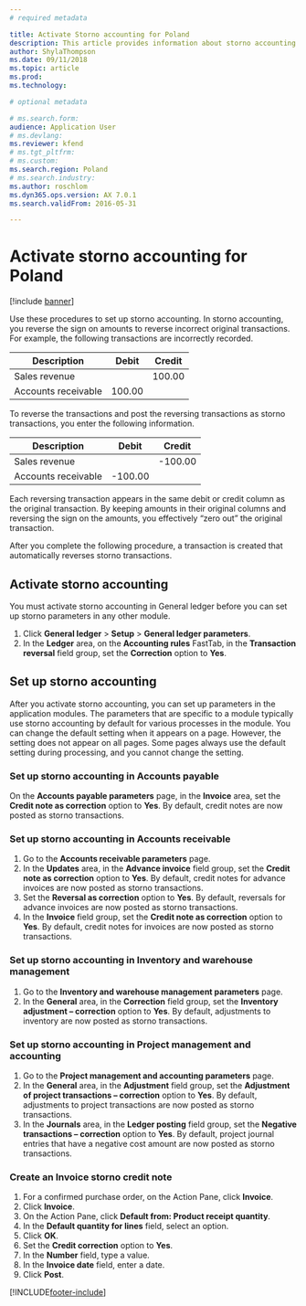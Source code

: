 ```yaml
---
# required metadata

title: Activate Storno accounting for Poland
description: This article provides information about storno accounting for Poland.
author: ShylaThompson
ms.date: 09/11/2018
ms.topic: article
ms.prod: 
ms.technology: 

# optional metadata

# ms.search.form: 
audience: Application User
# ms.devlang: 
ms.reviewer: kfend
# ms.tgt_pltfrm: 
# ms.custom: 
ms.search.region: Poland
# ms.search.industry: 
ms.author: roschlom
ms.dyn365.ops.version: AX 7.0.1
ms.search.validFrom: 2016-05-31

---
```



# Activate storno accounting for Poland

[!include [banner](../includes/banner.md)]

Use these procedures to set up storno accounting. In storno accounting, you reverse the sign on amounts to reverse incorrect original transactions. For example, the following transactions are incorrectly recorded.

|Description        | Debit |Credit  |
|-------------------|-------|--------|
|Sales revenue      |       |100.00  |
|Accounts receivable|100.00 |        |

To reverse the transactions and post the reversing transactions as storno transactions, you enter the following information.

|Description        | Debit  |Credit   |
|-------------------|--------|---------|
|Sales revenue      |        |-100.00  |
|Accounts receivable|-100.00 |         |

Each reversing transaction appears in the same debit or credit column as the original transaction. By keeping amounts in their original columns and reversing the sign on the amounts, you effectively “zero out” the original transaction.

After you complete the following procedure, a transaction is created that automatically reverses storno transactions.

## Activate storno accounting
You must activate storno accounting in General ledger before you can set up storno parameters in any other module.

1. Click **General ledger** > **Setup** > **General ledger parameters**.
2. In the **Ledger** area, on the **Accounting rules** FastTab, in the **Transaction reversal** field group, set the **Correction** option to **Yes**.

## Set up storno accounting
After you activate storno accounting, you can set up parameters in the application modules. The parameters that are specific to a module typically use storno accounting by default for various processes in the module. You can change the default setting when it appears on a page. However, the setting does not appear on all pages. Some pages always use the default setting during processing, and you cannot change the setting.

### Set up storno accounting in Accounts payable
On the  **Accounts payable parameters** page, in the **Invoice** area, set the **Credit note as correction** option to **Yes**. By default, credit notes are now posted as storno transactions.

### Set up storno accounting in Accounts receivable
1. Go to the **Accounts receivable parameters** page.
2. In the **Updates** area, in the **Advance invoice** field group, set the **Credit note as correction** option to **Yes**. By default, credit notes for advance invoices are now posted as storno transactions.
3. Set the **Reversal as correction** option to **Yes**. By default, reversals for advance invoices are now posted as storno transactions.
4. In the **Invoice** field group, set the **Credit note as correction** option to **Yes**. By default, credit notes for invoices are now posted as storno transactions.

### Set up storno accounting in Inventory and warehouse management
1. Go to the **Inventory and warehouse management parameters** page.
2. In the **General** area, in the **Correction** field group, set the **Inventory adjustment – correction** option to **Yes**. By default, adjustments to inventory are now posted as storno transactions.

### Set up storno accounting in Project management and accounting
1. Go to the **Project management and accounting parameters** page.
2. In the **General** area, in the **Adjustment** field group, set the **Adjustment of project transactions – correction** option to  **Yes**. By default, adjustments to project transactions are now posted as storno transactions.
3. In the **Journals** area, in the **Ledger posting** field group, set the **Negative transactions – correction** option to **Yes**. By default, project journal entries that have a negative cost amount are now posted as storno transactions.

### Create an Invoice storno credit note   
 1. For a confirmed purchase order, on the Action Pane, click **Invoice**.  
 2. Click **Invoice**.  
 3. On the Action Pane, click **Default from: Product receipt quantity**.  
 4. In the **Default quantity for lines** field, select an option.  
 5. Click **OK**.  
 6. Set the **Credit correction** option to **Yes**.  
 7. In the **Number** field, type a value.  
 8. In the **Invoice date** field, enter a date.  
 9. Click **Post**.  



[!INCLUDE[footer-include](../../includes/footer-banner.md)]